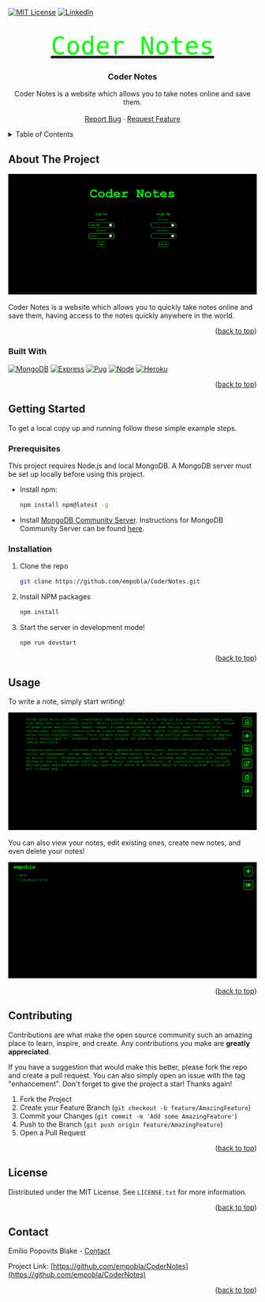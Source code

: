 <!-- Improved compatibility of back to top link: See: https://github.com/othneildrew/Best-README-Template/pull/73 -->
<a name="readme-top"></a>
<!--
*** Thanks for checking out the Best-README-Template. If you have a suggestion
*** that would make this better, please fork the repo and create a pull request
*** or simply open an issue with the tag "enhancement".
*** Don't forget to give the project a star!
*** Thanks again! Now go create something AMAZING! :D
-->



<!-- PROJECT SHIELDS -->
<!--
*** I'm using markdown "reference style" links for readability.
*** Reference links are enclosed in brackets [ ] instead of parentheses ( ).
*** See the bottom of this document for the declaration of the reference variables
*** for contributors-url, forks-url, etc. This is an optional, concise syntax you may use.
*** https://www.markdownguide.org/basic-syntax/#reference-style-links
-->
[![MIT License][license-shield]][license-url]
[![LinkedIn][linkedin-shield]][linkedin-url]



<!-- PROJECT LOGO -->
<br />
<div align="center">
  <a href="https://github.com/empobla/CoderNotes">
    <p style="font: 50px monospace; margin: 0; color: #0f0;">Coder Notes</p>
  </a>

<h3 align="center">Coder Notes</h3>

  <p align="center">
    Coder Notes is a website which allows you to take notes online and save them.
    <br />
    <br />
    <a href="https://github.com/empobla/CoderNotes/issues">Report Bug</a>
    ·
    <a href="https://github.com/empobla/CoderNotes/issues">Request Feature</a>
  </p>
</div>



<!-- TABLE OF CONTENTS -->
<details>
  <summary>Table of Contents</summary>
  <ol>
    <li>
      <a href="#about-the-project">About The Project</a>
      <ul>
        <li><a href="#built-with">Built With</a></li>
      </ul>
    </li>
    <li>
      <a href="#getting-started">Getting Started</a>
      <ul>
        <li><a href="#prerequisites">Prerequisites</a></li>
        <li><a href="#installation">Installation</a></li>
      </ul>
    </li>
    <li><a href="#usage">Usage</a></li>
    <li><a href="#contributing">Contributing</a></li>
    <li><a href="#license">License</a></li>
    <li><a href="#contact">Contact</a></li>
  </ol>
</details>



<!-- ABOUT THE PROJECT -->
## About The Project

![Coder Notes Screen Shot][product-screenshot]

Coder Notes is a website which allows you to quickly take notes online and save them, having access to the notes quickly anywhere in the world.

<p align="right">(<a href="#readme-top">back to top</a>)</p>



### Built With

[![MongoDB][MongoDB]][Mongo-url]
[![Express][Express.js]][Express-url]
[![Pug][Pug.js]][Pug-url]
[![Node][Node.js]][Node-url]
[![Heroku][Heroku]][Heroku-url]

<p align="right">(<a href="#readme-top">back to top</a>)</p>



<!-- GETTING STARTED -->
## Getting Started

To get a local copy up and running follow these simple example steps.

### Prerequisites

This project requires Node.js and local MongoDB. A MongoDB server must be set up locally before using this project.
* Install npm:
  ```sh
  npm install npm@latest -g
  ```
* Install [MongoDB Community Server][MongoDB-community-url]. Instructions for MongoDB Community Server can be found [here][MongoDB-instructions-url].

### Installation

1. Clone the repo
   ```sh
   git clone https://github.com/empobla/CoderNotes.git
   ```
2. Install NPM packages
   ```sh
   npm install
   ```
3. Start the server in development mode!
   ```sh
   npm run devstart
   ```

<p align="right">(<a href="#readme-top">back to top</a>)</p>



<!-- USAGE EXAMPLES -->
## Usage

To write a note, simply start writing! 

![Note Demo](README/images/demo.png)

You can also view your notes, edit existing ones, create new notes, and even delete your notes!

![Notes Demo](README/images/notes.png)

<p align="right">(<a href="#readme-top">back to top</a>)</p>



<!-- CONTRIBUTING -->
## Contributing

Contributions are what make the open source community such an amazing place to learn, inspire, and create. Any contributions you make are **greatly appreciated**.

If you have a suggestion that would make this better, please fork the repo and create a pull request. You can also simply open an issue with the tag "enhancement".
Don't forget to give the project a star! Thanks again!

1. Fork the Project
2. Create your Feature Branch (`git checkout -b feature/AmazingFeature`)
3. Commit your Changes (`git commit -m 'Add some AmazingFeature'`)
4. Push to the Branch (`git push origin feature/AmazingFeature`)
5. Open a Pull Request

<p align="right">(<a href="#readme-top">back to top</a>)</p>



<!-- LICENSE -->
## License

Distributed under the MIT License. See `LICENSE.txt` for more information.

<p align="right">(<a href="#readme-top">back to top</a>)</p>



<!-- CONTACT -->
## Contact

Emilio Popovits Blake - [Contact](https://emilioppv.com/contact)

Project Link: [https://github.com/empobla/CoderNotes](https://github.com/empobla/CoderNotes)

<p align="right">(<a href="#readme-top">back to top</a>)</p>



<!-- MARKDOWN LINKS & IMAGES -->
<!-- https://www.markdownguide.org/basic-syntax/#reference-style-links -->
[license-shield]: https://img.shields.io/github/license/empobla/CoderNotes?style=for-the-badge
[license-url]: https://github.com/empobla/CoderNotes/blob/master/LICENSE.txt
[linkedin-shield]: https://img.shields.io/badge/-LinkedIn-black.svg?style=for-the-badge&logo=linkedin&colorB=555
[linkedin-url]: https://linkedin.com/in/emilio-popovits

[product-screenshot]: README/images/main.png

[MongoDB]: https://img.shields.io/badge/mongodb-ffffff?style=for-the-badge&logo=mongodb&logoColor=47a248
[Mongo-url]: https://www.mongodb.com/
[Express.js]: https://img.shields.io/badge/express-000000?style=for-the-badge&logo=express&logoColor=ffffff
[Express-url]: https://expressjs.com/
[Pug.js]: https://img.shields.io/badge/pug.js-a86454?style=for-the-badge&logo=pug&logoColor=000000
[Pug-url]: https://pugjs.org
[Node.js]: https://img.shields.io/badge/node.js-090c15?style=for-the-badge&logo=nodedotjs&logoColor=339933
[Node-url]: https://nodejs.org
[Heroku]: https://img.shields.io/badge/heroku-430098?style=for-the-badge&logo=heroku&logoColor=ffffff
[Heroku-url]: https://www.heroku.com/

[MongoDB-community-url]: https://www.mongodb.com/try/download/community
[MongoDB-atlas-url]: https://www.mongodb.com/atlas/database
[MongoDB-instructions-url]: https://www.mongodb.com/docs/manual/administration/install-community
[IAM-instructions-url]: https://docs.aws.amazon.com/IAM/latest/UserGuide/id_users_create.html